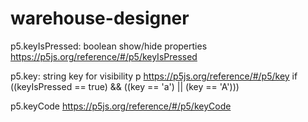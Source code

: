 # warehouse-designer

p5.keyIsPressed: boolean
  show/hide properties
  https://p5js.org/reference/#/p5/keyIsPressed
  
p5.key: string
  key for visibility p
  https://p5js.org/reference/#/p5/key
  if ((keyIsPressed == true) && ((key == 'a') || (key == 'A')))

p5.keyCode
  https://p5js.org/reference/#/p5/keyCode
